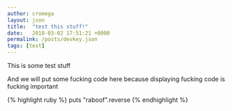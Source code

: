 ```yaml
---
author: cromega
layout: json
title:  "test this stuff!"
date:   2018-03-02 17:51:21 +0000
permalink: /posts/devkey.json
tags: [test]
---
```


This is some test stuff

And we will put some fucking code here because displaying fucking code is fucking important

{% highlight ruby %}
puts "raboof".reverse
{% endhighlight %}

